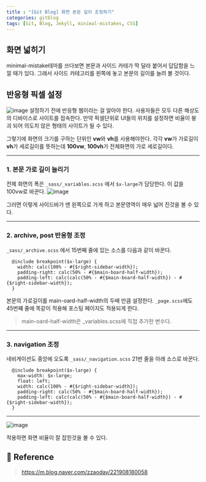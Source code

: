 ```yaml
---
title : "[Git Blog] 화면 본문 길이 조정하기"
categories: gitblog
tags: [Git, Blog, Jekyll, minimal-mistakes, CSS]
---
```



## 화면 넓히기
minimal-mistake테마를 쓰다보면 본문과 사이드 카테가 딱 달라 붙어서 답답함을 느낄 때가 있다. 그래서 사이드 카테고리를 왼쪽에 놓고 본문의 길이를 늘려 볼 것이다.


## 반응형 픽셀 설정
![image](https://github.com/mohitto55/mohitto55.github.io/assets/154340583/1dff3a59-0d4c-4b13-a366-1f69339efd50)
설정하기 전에 반응형 웹이라는 걸 알아야 한다. 사용자들은 모두 다른 해상도의 디바이스로 사이트를 접속한다. 만약 픽셀단위로 UI들의 위치를 설정하면 비율이 붕괴 되어 의도치 않은 형태의 사이트가 될 수 있다.

그렇기에 화면의 크기를 구하는 단위인 **vw**와 **vh**를 사용해야한다.
각각 **vw**가 가로길이 **vh**가 세로길이를 뜻하는데 **100vw**, **100vh**가 전체화면의 가로 세로길이다.

---

### 1. 본문 가로 길이 늘리기
전체 화면의 폭은 `_sass/_variables.scss` 에서 `$x-large`가 담당한다. 이 값을 100vw로 바꾼다.
![image](https://github.com/mohitto55/mohitto55.github.io/assets/154340583/14168953-97a6-4bee-a3cd-248a018fe00a)

그러면 이렇게 사이드바가 맨 왼쪽으로 가게 하고 본문영역이 매우 넓어 진것을 볼 수 있다.

---

### 2. archive, post 반응형 조정
`_sass/_archive.scss` 에서 15번째 줄에 있는 소스를 다음과 같이 바꾼다.
```
  @include breakpoint($x-large) {
    width: calc(100% - #{$right-sidebar-width});
    padding-right: calc(50% - #{$main-board-half-width});
    padding-left: calc(calc(50% - #{$main-board-half-width}) - #{$right-sidebar-width});
  }
```
본문의 가로길이를 main-oard-half-width의 두배 만큼 설정한다.
`_page.scss`에도 45번쨰 줄에 똑같이 적용해 포스팅 페이지도 적용되게 한다.

> main-oard-half-width은 _variables.scss에 직접 추가한 변수다.

---

### 3. navigation 조정
네비게이션도 중앙에 오도록 `_sass/_navigation.scss` 21번 줄을 아래 소스로 바꾼다.


```
  @include breakpoint($x-large) {
    max-width: $x-large;
    float: left;
    width: calc(100% - #{$right-sidebar-width});
    padding-right: calc(50% - #{$main-board-half-width});
    padding-left: calc(calc(50% - #{$main-board-half-width}) - #{$right-sidebar-width});
  }
```

---

![image](https://github.com/mohitto55/mohitto55.github.io/assets/154340583/5a6a955a-4d15-4600-b21b-a8ad8b2bdd74)

적용하면 화면 비율이 잘 잡힌것을 볼 수 있다.

## :page_with_curl: Reference
> https://m.blog.naver.com/zzaoday/221908180058